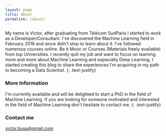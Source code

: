 ```yaml
---
layout: page
title: About
permalink: /about/
---
```


My name is Victor, after graduating from Télécom SudParis I started to work as a Developer/Consultant. I've discovered the Machine Learning field in February 2016 and since didn't stop to learn about it. I've followed numerous courses online. Be it Mooc or Courses (Materials freely available) from top Universities. I recently quit my job and want to focus on learning more and more about Machine Learning and especially Deep Learning. I started creating this blog to share the experiences I'm acquiring in my path to becoming a Data Scientist.
{: .text-justify}

### More Information
I'm currently available and will be delighted to start a PhD in the field of Machine Learning. If you are looking for someone motivated and interested in the field of Machine Learning don't hesitate to contact me.
{: .text-justify}

### Contact me
[victor.busa@gmail.com](mailto:victor.busa@gmail.com)